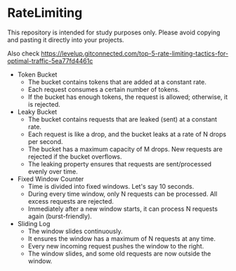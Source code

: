 # RateLimiting

This repository is intended for study purposes only. Please avoid copying and pasting it directly into your projects.

Also check https://levelup.gitconnected.com/top-5-rate-limiting-tactics-for-optimal-traffic-5ea77fd4461c

- Token Bucket
  - The bucket contains tokens that are added at a constant rate.
  - Each request consumes a certain number of tokens.
  - If the bucket has enough tokens, the request is allowed; otherwise, it is rejected.
- Leaky Bucket
  - The bucket contains requests that are leaked (sent) at a constant rate.
  - Each request is like a drop, and the bucket leaks at a rate of N drops per second.
  - The bucket has a maximum capacity of M drops. New requests are rejected if the bucket overflows.
  - The leaking property ensures that requests are sent/processed evenly over time.
- Fixed Window Counter
  - Time is divided into fixed windows. Let's say 10 seconds.
  - During every time window, only N requests can be processed. All excess requests are rejected.
  - Immediately after a new window starts, it can process N requests again (burst-friendly).
- Sliding Log
  - The window slides continuously.
  - It ensures the window has a maximum of N requests at any time.
  - Every new incoming request pushes the window to the right.
  - The window slides, and some old requests are now outside the window. 
